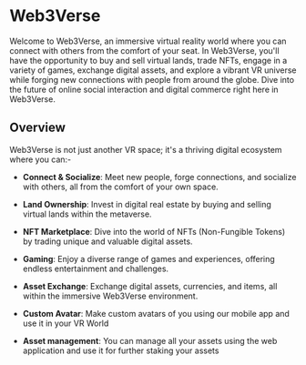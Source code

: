 # Web3Verse






Welcome to Web3Verse, an immersive virtual reality world where you can connect with others from the comfort of your seat. In Web3Verse, you'll have the opportunity to buy and sell virtual lands, trade NFTs, engage in a variety of games, exchange digital assets, and explore a vibrant VR universe while forging new connections with people from around the globe. Dive into the future of online social interaction and digital commerce right here in Web3Verse.

## Overview

Web3Verse is not just another VR space; it's a thriving digital ecosystem where you can:-

- **Connect & Socialize**: Meet new people, forge connections, and socialize with others, all from the comfort of your own space.

- **Land Ownership**: Invest in digital real estate by buying and selling virtual lands within the metaverse.

- **NFT Marketplace**: Dive into the world of NFTs (Non-Fungible Tokens) by trading unique and valuable digital assets.

- **Gaming**: Enjoy a diverse range of games and experiences, offering endless entertainment and challenges.

- **Asset Exchange**: Exchange digital assets, currencies, and items, all within the immersive Web3Verse environment.
  
- **Custom Avatar**: Make custom avatars of you using our mobile app and use it in your VR World

- **Asset management**:  You can manage all your assets using the web application and use it for further staking your assets

##  
